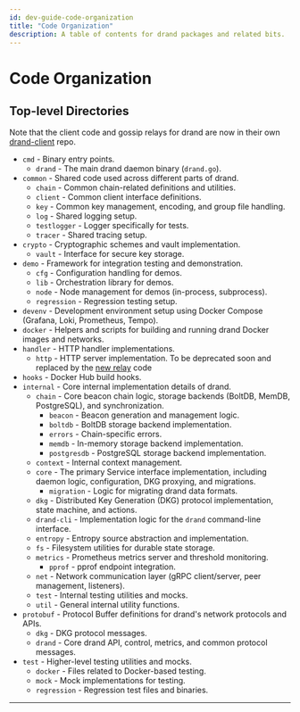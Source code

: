 ```yaml
---
id: dev-guide-code-organization
title: "Code Organization"
description: A table of contents for drand packages and related bits.
---
```

# Code Organization

## **Top-level Directories**

Note that the client code and gossip relays for drand are now in their own [drand-client](https://github.com/drand/go-clients) repo.

- `cmd` - Binary entry points.
    - `drand` - The main drand daemon binary (`drand.go`).
- `common` - Shared code used across different parts of drand.
    - `chain` - Common chain-related definitions and utilities.
    - `client` - Common client interface definitions.
    - `key` - Common key management, encoding, and group file handling.
    - `log` - Shared logging setup.
    - `testlogger` - Logger specifically for tests.
    - `tracer` - Shared tracing setup.
- `crypto` - Cryptographic schemes and vault implementation.
    - `vault` - Interface for secure key storage.
- `demo` - Framework for integration testing and demonstration.
    - `cfg` - Configuration handling for demos.
    - `lib` - Orchestration library for demos.
    - `node` - Node management for demos (in-process, subprocess).
    - `regression` - Regression testing setup.
- `devenv` - Development environment setup using Docker Compose (Grafana, Loki, Prometheus, Tempo).
- `docker` - Helpers and scripts for building and running drand Docker images and networks.
- `handler` - HTTP handler implementations.
    - `http` - HTTP server implementation. To be deprecated soon and replaced by the [new relay](https://github.com/drand/http-relay) code
- `hooks` - Docker Hub build hooks.
- `internal` - Core internal implementation details of drand.
    - `chain` - Core beacon chain logic, storage backends (BoltDB, MemDB, PostgreSQL), and synchronization.
        - `beacon` - Beacon generation and management logic.
        - `boltdb` - BoltDB storage backend implementation.
        - `errors` - Chain-specific errors.
        - `memdb` - In-memory storage backend implementation.
        - `postgresdb` - PostgreSQL storage backend implementation.
    - `context` - Internal context management.
    - `core` - The primary Service interface implementation, including daemon logic, configuration, DKG proxying, and migrations.
        - `migration` - Logic for migrating drand data formats.
    - `dkg` - Distributed Key Generation (DKG) protocol implementation, state machine, and actions.
    - `drand-cli` - Implementation logic for the `drand` command-line interface.
    - `entropy` - Entropy source abstraction and implementation.
    - `fs` - Filesystem utilities for durable state storage.
    - `metrics` - Prometheus metrics server and threshold monitoring.
        - `pprof` - pprof endpoint integration.
    - `net` - Network communication layer (gRPC client/server, peer management, listeners).
    - `test` - Internal testing utilities and mocks.
    - `util` - General internal utility functions.
- `protobuf` - Protocol Buffer definitions for drand's network protocols and APIs.
    - `dkg` - DKG protocol messages.
    - `drand` - Core drand API, control, metrics, and common protocol messages.
- `test` - Higher-level testing utilities and mocks.
    - `docker` - Files related to Docker-based testing.
    - `mock` - Mock implementations for testing.
    - `regression` - Regression test files and binaries.

---

